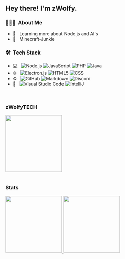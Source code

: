 <h2> Hey there! I'm zWolfy.</h2>

<h3> 👨🏻‍💻 &nbsp;About Me </h3>


- 🔰 &nbsp; Learning more about Node.js and AI's
- 💚 &nbsp; Minecraft-Junkie

<h3> 🛠 &nbsp;Tech Stack</h3>

- 💻 &nbsp;
  ![Node.js](https://img.shields.io/badge/-Node.js-333333?style=flat&logo=node.js)
  ![JavaScript](https://img.shields.io/badge/-JavaScript-333333?style=flat&logo=javascript)
  ![PHP](https://img.shields.io/badge/-PHP-333333?style=flat&logo=php)
  ![Java](https://img.shields.io/badge/-Java-333333?style=flat&logo=java)
- 🌐 &nbsp;
  ![Electron.js](https://img.shields.io/badge/-Electron.js-333333?style=flat&logo=electron)
  ![HTML5](https://img.shields.io/badge/-HTML5-333333?style=flat&logo=HTML5)
  ![CSS](https://img.shields.io/badge/-CSS-333333?style=flat&logo=CSS3&logoColor=1572B6)
- ⚙️ &nbsp;
  ![GitHub](https://img.shields.io/badge/-GitHub-333333?style=flat&logo=github)
  ![Markdown](https://img.shields.io/badge/-Markdown-333333?style=flat&logo=markdown)
  ![Discord](https://img.shields.io/badge/-Discord-333333?style=flat&logo=discord)
- 🔧 &nbsp;
  ![Visual Studio Code](https://img.shields.io/badge/-Visual%20Studio%20Code-333333?style=flat&logo=visual-studio-code&logoColor=007ACC)
  ![IntelliJ](https://img.shields.io/badge/-JavaScript-333333?style=flat&logo=intellij-idea&logoColor=0C0C0C)
<br>
<h3>zWolfyTECH</h3>
<a href="https://www.github.com/zWolfyTECH/BetterWTF">
  <img height="180em" src="https://github-readme-stats.vercel.app/api/pin?username=zWolfyTECH&repo=BetterWTF&theme=radical" />
</a>
<br>
<br>
<h3>Stats</h3>
<a href="https://github.com/RealzWolfy">
  <img height="180em" src="https://github-readme-stats.vercel.app/api?username=RealzWolfy&theme=radical&show_icons=true" />
  <img height="180em" src="https://github-readme-stats.vercel.app/api/top-langs/?username=RealzWolfy&theme=radical&layout=compact" />
</a>
<br>
</p>

